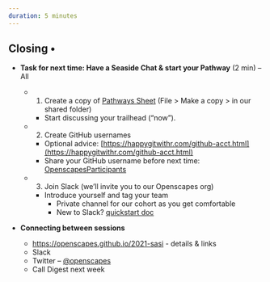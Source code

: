 ```yaml
---
duration: 5 minutes
---
```


## Closing • 

- **Task for next time: Have a Seaside Chat & start your Pathway** (2 min) – All 
  - 1) Create a copy of [Pathways Sheet](https://drive.google.com/open?id=1X_-qPdWDCpw2F3nZr6vZnq87guyUIGLvekm0XV2H-A8) (File > Make a copy > in our shared folder)
    - Start discussing your trailhead (“now”). 
  - 2) Create GitHub usernames 
    - Optional advice: [https://happygitwithr.com/github-acct.html](https://happygitwithr.com/github-acct.html) 
    - Share your GitHub username before next time: [OpenscapesParticipants](https://docs.google.com/spreadsheets/d/1BKxaZgv7iVkG2n8lGZVGIJcv8iObdEty9tgbov2fuH4/edit#gid=0)
  - 3) Join Slack (we’ll invite you to our Openscapes org)
    - Introduce yourself and tag your team
        - Private channel for our cohort as you get comfortable 
        - New to Slack? [quickstart doc](https://zenodo.org/record/3763730#.YIxK6-tlDUI)

- **Connecting between sessions**
  - https://openscapes.github.io/2021-sasi - details & links
  - Slack
  - Twitter – [@openscapes](https://twitter.com/openscapes) 
  - Call Digest next week 
